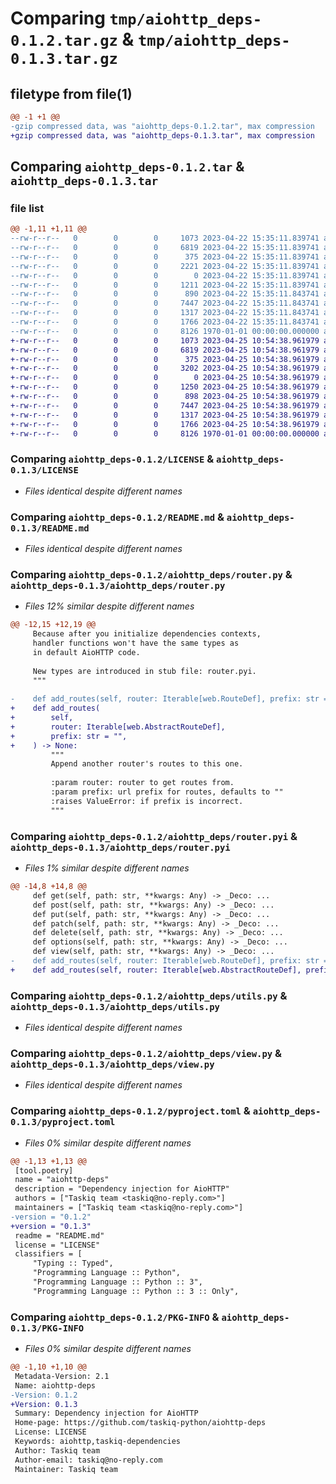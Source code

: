 # Comparing `tmp/aiohttp_deps-0.1.2.tar.gz` & `tmp/aiohttp_deps-0.1.3.tar.gz`

## filetype from file(1)

```diff
@@ -1 +1 @@
-gzip compressed data, was "aiohttp_deps-0.1.2.tar", max compression
+gzip compressed data, was "aiohttp_deps-0.1.3.tar", max compression
```

## Comparing `aiohttp_deps-0.1.2.tar` & `aiohttp_deps-0.1.3.tar`

### file list

```diff
@@ -1,11 +1,11 @@
--rw-r--r--   0        0        0     1073 2023-04-22 15:35:11.839741 aiohttp_deps-0.1.2/LICENSE
--rw-r--r--   0        0        0     6819 2023-04-22 15:35:11.839741 aiohttp_deps-0.1.2/README.md
--rw-r--r--   0        0        0      375 2023-04-22 15:35:11.839741 aiohttp_deps-0.1.2/aiohttp_deps/__init__.py
--rw-r--r--   0        0        0     2221 2023-04-22 15:35:11.839741 aiohttp_deps-0.1.2/aiohttp_deps/initializer.py
--rw-r--r--   0        0        0        0 2023-04-22 15:35:11.839741 aiohttp_deps-0.1.2/aiohttp_deps/py.typed
--rw-r--r--   0        0        0     1211 2023-04-22 15:35:11.839741 aiohttp_deps-0.1.2/aiohttp_deps/router.py
--rw-r--r--   0        0        0      890 2023-04-22 15:35:11.843741 aiohttp_deps-0.1.2/aiohttp_deps/router.pyi
--rw-r--r--   0        0        0     7447 2023-04-22 15:35:11.843741 aiohttp_deps-0.1.2/aiohttp_deps/utils.py
--rw-r--r--   0        0        0     1317 2023-04-22 15:35:11.843741 aiohttp_deps-0.1.2/aiohttp_deps/view.py
--rw-r--r--   0        0        0     1766 2023-04-22 15:35:11.843741 aiohttp_deps-0.1.2/pyproject.toml
--rw-r--r--   0        0        0     8126 1970-01-01 00:00:00.000000 aiohttp_deps-0.1.2/PKG-INFO
+-rw-r--r--   0        0        0     1073 2023-04-25 10:54:38.961979 aiohttp_deps-0.1.3/LICENSE
+-rw-r--r--   0        0        0     6819 2023-04-25 10:54:38.961979 aiohttp_deps-0.1.3/README.md
+-rw-r--r--   0        0        0      375 2023-04-25 10:54:38.961979 aiohttp_deps-0.1.3/aiohttp_deps/__init__.py
+-rw-r--r--   0        0        0     3202 2023-04-25 10:54:38.961979 aiohttp_deps-0.1.3/aiohttp_deps/initializer.py
+-rw-r--r--   0        0        0        0 2023-04-25 10:54:38.961979 aiohttp_deps-0.1.3/aiohttp_deps/py.typed
+-rw-r--r--   0        0        0     1250 2023-04-25 10:54:38.961979 aiohttp_deps-0.1.3/aiohttp_deps/router.py
+-rw-r--r--   0        0        0      898 2023-04-25 10:54:38.961979 aiohttp_deps-0.1.3/aiohttp_deps/router.pyi
+-rw-r--r--   0        0        0     7447 2023-04-25 10:54:38.961979 aiohttp_deps-0.1.3/aiohttp_deps/utils.py
+-rw-r--r--   0        0        0     1317 2023-04-25 10:54:38.961979 aiohttp_deps-0.1.3/aiohttp_deps/view.py
+-rw-r--r--   0        0        0     1766 2023-04-25 10:54:38.961979 aiohttp_deps-0.1.3/pyproject.toml
+-rw-r--r--   0        0        0     8126 1970-01-01 00:00:00.000000 aiohttp_deps-0.1.3/PKG-INFO
```

### Comparing `aiohttp_deps-0.1.2/LICENSE` & `aiohttp_deps-0.1.3/LICENSE`

 * *Files identical despite different names*

### Comparing `aiohttp_deps-0.1.2/README.md` & `aiohttp_deps-0.1.3/README.md`

 * *Files identical despite different names*

### Comparing `aiohttp_deps-0.1.2/aiohttp_deps/router.py` & `aiohttp_deps-0.1.3/aiohttp_deps/router.py`

 * *Files 12% similar despite different names*

```diff
@@ -12,15 +12,19 @@
     Because after you initialize dependencies contexts,
     handler functions won't have the same types as
     in default AioHTTP code.
 
     New types are introduced in stub file: router.pyi.
     """
 
-    def add_routes(self, router: Iterable[web.RouteDef], prefix: str = "") -> None:
+    def add_routes(
+        self,
+        router: Iterable[web.AbstractRouteDef],
+        prefix: str = "",
+    ) -> None:
         """
         Append another router's routes to this one.
 
         :param router: router to get routes from.
         :param prefix: url prefix for routes, defaults to ""
         :raises ValueError: if prefix is incorrect.
         """
```

### Comparing `aiohttp_deps-0.1.2/aiohttp_deps/router.pyi` & `aiohttp_deps-0.1.3/aiohttp_deps/router.pyi`

 * *Files 1% similar despite different names*

```diff
@@ -14,8 +14,8 @@
     def get(self, path: str, **kwargs: Any) -> _Deco: ...
     def post(self, path: str, **kwargs: Any) -> _Deco: ...
     def put(self, path: str, **kwargs: Any) -> _Deco: ...
     def patch(self, path: str, **kwargs: Any) -> _Deco: ...
     def delete(self, path: str, **kwargs: Any) -> _Deco: ...
     def options(self, path: str, **kwargs: Any) -> _Deco: ...
     def view(self, path: str, **kwargs: Any) -> _Deco: ...
-    def add_routes(self, router: Iterable[web.RouteDef], prefix: str = "") -> None: ...
+    def add_routes(self, router: Iterable[web.AbstractRouteDef], prefix: str = "") -> None: ...
```

### Comparing `aiohttp_deps-0.1.2/aiohttp_deps/utils.py` & `aiohttp_deps-0.1.3/aiohttp_deps/utils.py`

 * *Files identical despite different names*

### Comparing `aiohttp_deps-0.1.2/aiohttp_deps/view.py` & `aiohttp_deps-0.1.3/aiohttp_deps/view.py`

 * *Files identical despite different names*

### Comparing `aiohttp_deps-0.1.2/pyproject.toml` & `aiohttp_deps-0.1.3/pyproject.toml`

 * *Files 0% similar despite different names*

```diff
@@ -1,13 +1,13 @@
 [tool.poetry]
 name = "aiohttp-deps"
 description = "Dependency injection for AioHTTP"
 authors = ["Taskiq team <taskiq@no-reply.com>"]
 maintainers = ["Taskiq team <taskiq@no-reply.com>"]
-version = "0.1.2"
+version = "0.1.3"
 readme = "README.md"
 license = "LICENSE"
 classifiers = [
     "Typing :: Typed",
     "Programming Language :: Python",
     "Programming Language :: Python :: 3",
     "Programming Language :: Python :: 3 :: Only",
```

### Comparing `aiohttp_deps-0.1.2/PKG-INFO` & `aiohttp_deps-0.1.3/PKG-INFO`

 * *Files 0% similar despite different names*

```diff
@@ -1,10 +1,10 @@
 Metadata-Version: 2.1
 Name: aiohttp-deps
-Version: 0.1.2
+Version: 0.1.3
 Summary: Dependency injection for AioHTTP
 Home-page: https://github.com/taskiq-python/aiohttp-deps
 License: LICENSE
 Keywords: aiohttp,taskiq-dependencies
 Author: Taskiq team
 Author-email: taskiq@no-reply.com
 Maintainer: Taskiq team
```

